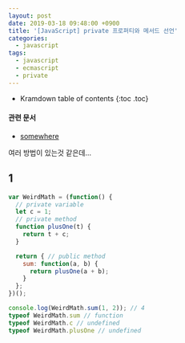```yaml
---
layout: post
date: 2019-03-18 09:48:00 +0900
title: '[JavaScript] private 프로퍼티와 메서드 선언'
categories:
  - javascript
tags:
  - javascript
  - ecmascript
  - private
---
```


* Kramdown table of contents
{:toc .toc}

#### 관련 문서

- [somewhere](/somewhere)

여러 방법이 있는것 같은데...

## 1

```js
var WeirdMath = (function() {
  // private variable
  let c = 1;
  // private method
  function plusOne(t) {
    return t + c;
  }

  return { // public method
    sum: function(a, b) {
      return plusOne(a + b);
    }
  };
})();

console.log(WeirdMath.sum(1, 2)); // 4
typeof WeirdMath.sum // function
typeof WeirdMath.c // undefined
typeof WeirdMath.plusOne // undefined
```
